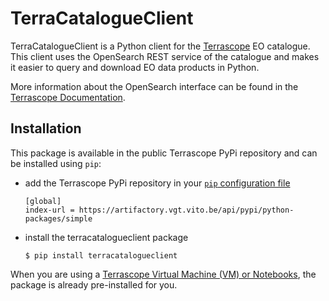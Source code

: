 # TerraCatalogueClient

TerraCatalogueClient is a Python client for the [Terrascope](https://terrascope.be/) EO catalogue. 
This client uses the OpenSearch REST service of the catalogue and makes it easier to query and download EO data products in Python.

More information about the OpenSearch interface can be found in the [Terrascope Documentation](https://docs.terrascope.be/#/Developers/WebServices/TerraCatalogue/TerraCatalogue).


## Installation

This package is available in the public Terrascope PyPi repository and can be installed using `pip`:
- add the Terrascope PyPi repository in your [`pip` configuration file](https://pip.pypa.io/en/stable/user_guide/#configuration)
    ```
    [global]
    index-url = https://artifactory.vgt.vito.be/api/pypi/python-packages/simple
    ```
- install the terracatalogueclient package
    ```
    $ pip install terracatalogueclient
    ```

When you are using a [Terrascope Virtual Machine (VM) or Notebooks](https://terrascope.be/en/services), 
the package is already pre-installed for you.
